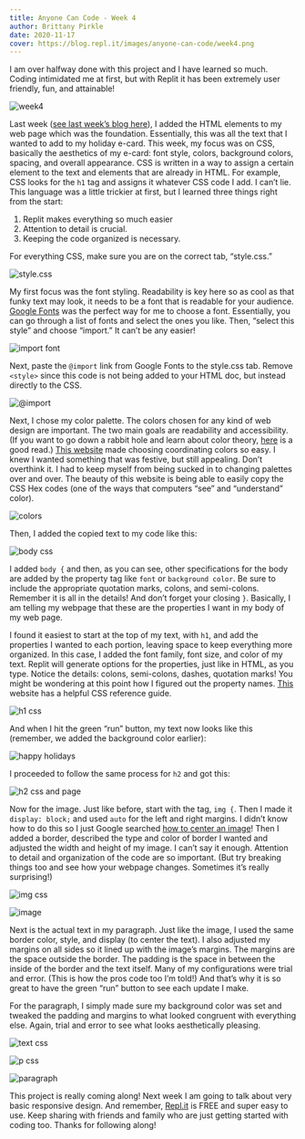 ```yaml
---
title: Anyone Can Code - Week 4
author: Brittany Pirkle
date: 2020-11-17
cover: https://blog.repl.it/images/anyone-can-code/week4.png
---
```


I am over halfway done with this project and I have learned so much. Coding intimidated me at first, but with Replit it has been extremely user friendly, fun, and attainable! 

![week4](https://blog.repl.it/images/anyone-can-code/week4.png)

Last week ([see last week’s blog here](https://blog.repl.it/anyone-can-code-week3)), I added the HTML elements to my web page which was the foundation. Essentially, this was all the text that I wanted to add to my holiday e-card. This week, my focus was on CSS, basically the aesthetics of my e-card: font style, colors, background colors, spacing, and overall appearance. CSS is written in a way to assign a certain element to the text and elements that are already in HTML. For example, CSS looks for the `h1` tag and assigns it whatever CSS code I add.  I can’t lie. This language was a little trickier at first, but I learned three things right from the start: 
1. Replit makes everything so much easier 
2. Attention to detail is crucial. 
3. Keeping the code organized is necessary. 

For everything CSS, make sure you are on the correct tab, “style.css.” 

![style.css](https://blog.repl.it/images/anyone-can-code/4.1.png)

My first focus was the font styling. Readability is key here so as cool as that funky text may look, it needs to be a font that is readable for your audience. [Google Fonts](https://fonts.google.com/) was the perfect way for me to choose a font. Essentially, you can go through a list of fonts and select the ones you like. Then, “select this style” and choose “import.” It can’t be any easier!

![import font](https://blog.repl.it/images/anyone-can-code/4.2.png)

Next, paste the `@import` link from Google Fonts to the style.css tab. Remove `<style>` since this code is not being added to your HTML doc, but instead directly to the CSS.

![@import](https://blog.repl.it/images/anyone-can-code/4.3.png)

Next, I chose my color palette. The colors chosen for any kind of web design are important. The two main goals are readability and accessibility. (If you want to go down a rabbit hole and learn about color theory, [here](https://studio1design.com/how-important-is-color-in-website-design/) is a good read.) [This website](https://coolors.co/) made choosing coordinating colors so easy. I knew I wanted something that was festive, but still appealing. Don’t overthink it. I had to keep myself from being sucked in to changing palettes over and over. The beauty of this website is being able to easily copy the CSS Hex codes (one of the ways that computers “see” and “understand” color). 

![colors](https://blog.repl.it/images/anyone-can-code/4.4.png)

Then, I added the copied text to my code like this: 

![body css](https://blog.repl.it/images/anyone-can-code/4.5.png)

I added `body {` and then, as you can see, other specifications for the body are added by the property tag like `font` or `background color`. Be sure to include the appropriate quotation marks, colons, and semi-colons. Remember it is all in the details! And don’t forget your closing `}`. Basically, I am telling my webpage that these are the properties I want in my body of my web page. 

I found it easiest to start at the top of my text, with `h1`, and add the properties I wanted to each portion, leaving space to keep everything more organized. In this case, I added the font family, font size, and color of my text. Replit will generate options for the properties, just like in HTML, as you type. Notice the details: colons, semi-colons, dashes, quotation marks! You might be wondering at this point how I figured out the property names. [This](https://www.w3schools.com/cssref/default.asp) website has a helpful CSS reference guide. 

![h1 css](https://blog.repl.it/images/anyone-can-code/4.6.png)

And when I hit the green “run” button, my text now looks like this (remember, we added the background color earlier): 

![happy holidays](https://blog.repl.it/images/anyone-can-code/4.7.png)

I proceeded to follow the same process for `h2` and got this: 

![h2 css and page](https://blog.repl.it/images/anyone-can-code/4.8.png)

Now for the image. Just like before, start with the  tag,  `img {`. Then I made it `display: block;` and used `auto` for the left and right margins. I didn’t know how to do this so I just Google searched [how to center an image](https://www.w3schools.com/howto/howto_css_image_center.asp)! Then I added a border, described the type and color of border I wanted and adjusted the width and height of my image. I can’t say it enough. Attention to detail and organization of the code are so important. (But try breaking things too and see how your webpage changes. Sometimes it’s really surprising!)

![img css](https://blog.repl.it/images/anyone-can-code/4.9.png)

![image](https://blog.repl.it/images/anyone-can-code/4.10.png)

Next is the actual text in my paragraph. Just like the image, I used the same border color, style, and display (to center the text). I also adjusted my margins on all sides so it lined up with the image’s margins. The margins are the space outside the border. The padding is the space in between the inside of the border and the text itself. Many of my configurations were trial and error. (This is how the pros code too I’m told!) And that’s why it is so great to have the green “run” button to see each update I make. 

For the paragraph, I simply made sure my background color was set and tweaked the padding and margins to what looked congruent with everything else. Again, trial and error to see what looks aesthetically pleasing.

![text css](https://blog.repl.it/images/anyone-can-code/4.11.png)

![p css](https://blog.repl.it/images/anyone-can-code/4.12.png)

![paragraph](https://blog.repl.it/images/anyone-can-code/4.13.png)

This project is really coming along! Next week I am going to talk about very basic responsive design.  And remember, [Repl.it](https://repl.it/) is FREE and super easy to use. Keep sharing with friends and family who are just getting started with coding too. Thanks for following along!